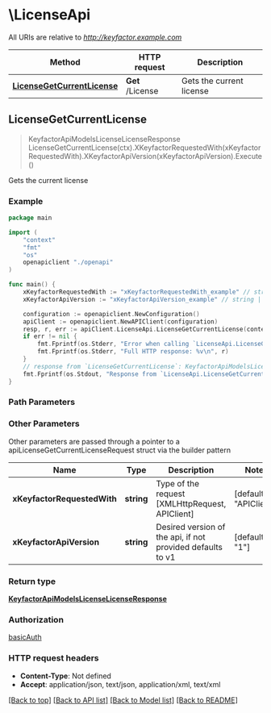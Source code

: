 # \LicenseApi

All URIs are relative to *http://keyfactor.example.com*

Method | HTTP request | Description
------------- | ------------- | -------------
[**LicenseGetCurrentLicense**](LicenseApi.md#LicenseGetCurrentLicense) | **Get** /License | Gets the current license



## LicenseGetCurrentLicense

> KeyfactorApiModelsLicenseLicenseResponse LicenseGetCurrentLicense(ctx).XKeyfactorRequestedWith(xKeyfactorRequestedWith).XKeyfactorApiVersion(xKeyfactorApiVersion).Execute()

Gets the current license

### Example

```go
package main

import (
    "context"
    "fmt"
    "os"
    openapiclient "./openapi"
)

func main() {
    xKeyfactorRequestedWith := "xKeyfactorRequestedWith_example" // string | Type of the request [XMLHttpRequest, APIClient] (default to "APIClient")
    xKeyfactorApiVersion := "xKeyfactorApiVersion_example" // string | Desired version of the api, if not provided defaults to v1 (optional) (default to "1")

    configuration := openapiclient.NewConfiguration()
    apiClient := openapiclient.NewAPIClient(configuration)
    resp, r, err := apiClient.LicenseApi.LicenseGetCurrentLicense(context.Background()).XKeyfactorRequestedWith(xKeyfactorRequestedWith).XKeyfactorApiVersion(xKeyfactorApiVersion).Execute()
    if err != nil {
        fmt.Fprintf(os.Stderr, "Error when calling `LicenseApi.LicenseGetCurrentLicense``: %v\n", err)
        fmt.Fprintf(os.Stderr, "Full HTTP response: %v\n", r)
    }
    // response from `LicenseGetCurrentLicense`: KeyfactorApiModelsLicenseLicenseResponse
    fmt.Fprintf(os.Stdout, "Response from `LicenseApi.LicenseGetCurrentLicense`: %v\n", resp)
}
```

### Path Parameters



### Other Parameters

Other parameters are passed through a pointer to a apiLicenseGetCurrentLicenseRequest struct via the builder pattern


Name | Type | Description  | Notes
------------- | ------------- | ------------- | -------------
 **xKeyfactorRequestedWith** | **string** | Type of the request [XMLHttpRequest, APIClient] | [default to &quot;APIClient&quot;]
 **xKeyfactorApiVersion** | **string** | Desired version of the api, if not provided defaults to v1 | [default to &quot;1&quot;]

### Return type

[**KeyfactorApiModelsLicenseLicenseResponse**](KeyfactorApiModelsLicenseLicenseResponse.md)

### Authorization

[basicAuth](../README.md#basicAuth)

### HTTP request headers

- **Content-Type**: Not defined
- **Accept**: application/json, text/json, application/xml, text/xml

[[Back to top]](#) [[Back to API list]](../README.md#documentation-for-api-endpoints)
[[Back to Model list]](../README.md#documentation-for-models)
[[Back to README]](../README.md)

